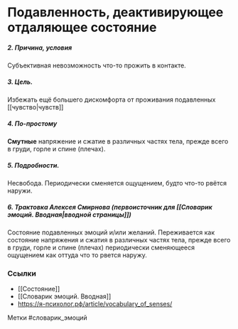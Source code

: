 #  Подавленность, деактивирующее отдаляющее состояние

##### 2. Причина, условия
Субъективная невозможность что-то прожить в контакте.

##### 3. Цель.
Избежать ещё большего дискомфорта от проживания подавленных [[чувство|чувств]]

##### 4. По-простому
**Смутные** напряжение и сжатие в различных частях тела, прежде всего в груди, горле и спине (плечах).

##### 5. Подробности.
Несвобода.
Периодически сменяется ощущением, будто что-то рвётся наружи.

##### 6. Трактовка Алексея Смирнова (первоисточник для [[Словарик эмоций. Вводная|вводной страницы]])
Состояние подавленных эмоций и/или желаний. Переживается как состояние напряжения и сжатия в различных частях тела, прежде всего в груди, горле и спине (плечах) периодически сменяющееся ощущением как оттуда что то рвется наружу.


### Ссылки
- [[Состояние]]
- [[Словарик эмоций. Вводная]]
- https://я-психолог.рф/article/vocabulary_of_senses/

Метки #словарик_эмоций 




